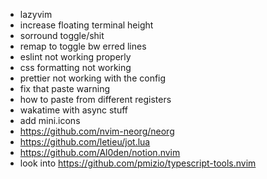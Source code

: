- lazyvim
- increase floating terminal height
- sorround toggle/shit
- remap to toggle bw erred lines
- eslint not working properly
- css formatting not working
- prettier not working with the config
- fix that paste warning
- how to paste from different registers
- wakatime with async stuff
- add mini.icons
- https://github.com/nvim-neorg/neorg
- https://github.com/letieu/jot.lua
- https://github.com/Al0den/notion.nvim
- look into https://github.com/pmizio/typescript-tools.nvim
